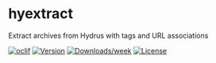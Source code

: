 hyextract
=========

Extract archives from Hydrus with tags and URL associations

[![oclif](https://img.shields.io/badge/cli-oclif-brightgreen.svg)](https://oclif.io)
[![Version](https://img.shields.io/npm/v/@floogulinc/hyextract.svg)](https://npmjs.org/package/@floogulinc/hyextract)
[![Downloads/week](https://img.shields.io/npm/dw/@floogulinc/hyextract.svg)](https://npmjs.org/package/@floogulinc/hyextract)
[![License](https://img.shields.io/npm/l/@floogulinc/hyextract.svg)](https://github.com/floogulinc/hyextract/blob/master/package.json)


